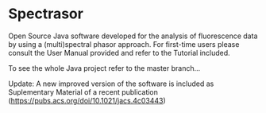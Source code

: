 # Spectrasor
Open Source Java software developed for the analysis of fluorescence data by using a (multi)spectral phasor approach.
For first-time users please consult the User Manual provided and refer to the Tutorial included.

To see the whole Java project refer to the master branch...

Update: A new improved version of the software is included as Suplementary Material of a recent publication (https://pubs.acs.org/doi/10.1021/jacs.4c03443)

